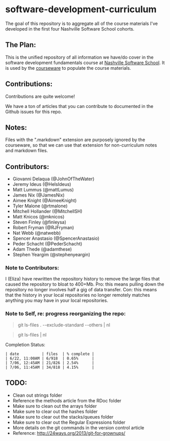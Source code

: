 software-development-curriculum
===============================

The goal of this repository is to aggregate all of the course materials I've developed in the first four Nashville Software School cohorts.

## The Plan:

This is the unified repository of all information we have/do cover in the software development fundamentals course at [Nashville Software School](http://nashvillesoftwareschool.com).  It is used by the [courseware](http://coursewareofthefuture.herokuapp.com) to populate the course materials.

## Contributions:

Contributions are quite welcome!

We have a ton of articles that you can contribute to documented in the Github issues for this repo.

## Notes:

Files with the ".markdown" extension are purposely ignored by the courseware, so that we can use that extension for non-curriculum notes and markdown files.

## Contributors:

* Giovanni Delaqua (@JohnOfTheWater)
* Jeremy Ideus (@HeIsIdeus)
* Matt Lummus (@mattLumus)
* James Nix (@JamesNix)
* Aimee Knight (@AimeeKnight)
* Tyler Malone (@rtmalone)
* Mitchell Hollander (@MitchellSH)
* Matt Knicos (@mknicos)
* Steven Finley (@finleysa)
* Robert Fryman (@RJFryman)
* Nat Webb (@natwebb)
* Spencer Anastasio (@SpencerAnastasio)
* Peder Schacht (@PederSchacht)
* Adam Thede (@adamthese)
* Stephen Yeargim (@stephenyeargin)

### Note to Contributors:

I (Eliza) have rewritten the repository history to remove the large files that caused the repository to bloat to 400+Mb.  Pro: this means pulling down the repository no longer involves half a gig of data transfer.  Con: this means that the history in your local repositories no longer remotely matches anything you may have in your local repositories.

### Note to Self, re: progress reorganizing the repo:

> git ls-files . --exclude-standard --others | nl

> git ls-files | nl

Completion Status:

    | date          | files  | % complete |
    | 6/22, 11:00AM | 6/918  | 0.65%      |
    | 7/06, 12:45AM | 21/826 | 2.54%      |
    | 7/06, 11:45AM | 34/818 | 4.15%      |

## TODO:

* Clean out strings folder
* Reference the methods article from the RDoc folder
* Make sure to clean out the arrays folder
* Make sure to clear out the hashes folder
* Make sure to clear out the stacks/queues folder
* Make sure to clear out the Regular Expressions folder
* More details on the git commands in the version control article
* Reference: http://24ways.org/2013/git-for-grownups/
